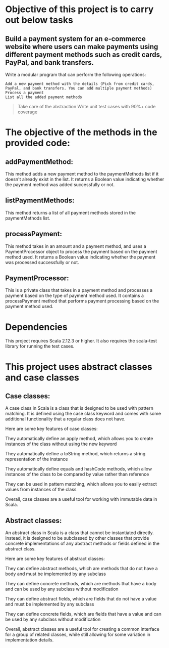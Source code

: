 # Objective of this project is to carry out below tasks

## Build a payment system for an e-commerce website where users can make payments using different payment methods such as credit cards, PayPal, and bank transfers.
Write a modular program that can perform the following operations:

    Add a new payment method with the details (Pick from credit cards, PayPal, and bank transfers. You can add multiple payment methods)
    Process a payment
    List all the added payment methods

> Take care of the abstraction
> Write unit test cases with 90%+ code coverage

# The objective of the methods in the provided code:

## addPaymentMethod: 

This method adds a new payment method to the paymentMethods list if it doesn't already exist in the list. It returns a Boolean value indicating whether the payment method was added successfully or not.

## listPaymentMethods: 

This method returns a list of all payment methods stored in the paymentMethods list.

## processPayment: 

This method takes in an amount and a payment method, and uses a PaymentProcessor object to process the payment based on the payment method used. It returns a Boolean value indicating whether the payment was processed successfully or not.

## PaymentProcessor: 

This is a private class that takes in a payment method and processes a payment based on the type of payment method used. It contains a processPayment method that performs payment processing based on the payment method used.

# Dependencies
This project requires Scala 2.12.3 or higher. It also requires the scala-test library for running the test cases.

# This project uses abstract classes and case classes

## Case classes:

A case class in Scala is a class that is designed to be used with pattern matching. It is defined using the case class keyword and comes with some additional functionality that a regular class does not have.

Here are some key features of case classes:

They automatically define an apply method, which allows you to create instances of the class without using the new keyword

They automatically define a toString method, which returns a string representation of the instance

They automatically define equals and hashCode methods, which allow instances of the class to be compared by value rather than reference

They can be used in pattern matching, which allows you to easily extract values from instances of the class

Overall, case classes are a useful tool for working with immutable data in Scala.

## Abstract classes:

An abstract class in Scala is a class that cannot be instantiated directly. Instead, it is designed to be subclassed by other classes that provide concrete implementations of any abstract methods or fields defined in the abstract class.

Here are some key features of abstract classes:

They can define abstract methods, which are methods that do not have a body and must be implemented by any subclass

They can define concrete methods, which are methods that have a body and can be used by any subclass without modification

They can define abstract fields, which are fields that do not have a value and must be implemented by any subclass

They can define concrete fields, which are fields that have a value and can be used by any subclass without modification

Overall, abstract classes are a useful tool for creating a common interface for a group of related classes, while still allowing for some variation in implementation details.
